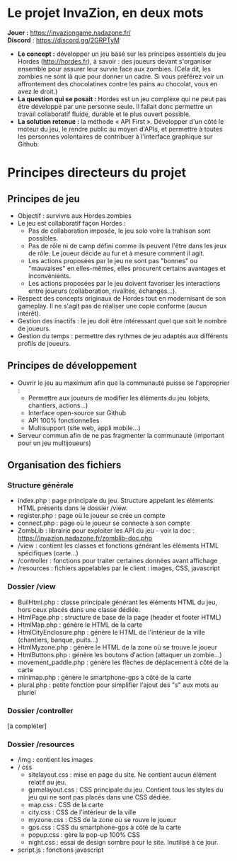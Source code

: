 # Le projet InvaZion, en deux mots

**Jouer :** https://invaziongame.nadazone.fr/  
**Discord** : https://discord.gg/2GRPTyM

* **Le concept :** développer un jeu basé sur les principes essentiels du jeu Hordes (http://hordes.fr), à savoir : des joueurs devant s'organiser ensemble pour assurer leur survie face aux zombies. (Cela dit, les zombies ne sont là que pour donner un cadre. Si vous préférez voir un affrontement des chocolatines contre les pains au chocolat, vous en avez le droit.)
* **La question qui se posait :** Hordes est un jeu complexe qui ne peut pas être développé par une personne seule. Il fallait donc permettre un travail collaboratif fluide, durable et le plus ouvert possible.
* **La solution retenue :** la méthode « API First ». Développer d'un côté le moteur du jeu, le rendre public au moyen d'APIs, et permettre à toutes les personnes volontaires de contribuer à l'interface graphique sur Github. 

# Principes directeurs du projet
## Principes de jeu
* Objectif : survivre aux Hordes zombies
* Le jeu est collaboratif façon Hordes :
  * Pas de collaboration imposée, le jeu solo voire la trahison sont possibles.
  * Pas de rôle ni de camp défini comme ils peuvent l'être dans les jeux de rôle. Le joueur décide au fur et à mesure comment il agit.
  * Les actions proposées par le jeu ne sont pas "bonnes" ou "mauvaises" en elles-mêmes, elles procurent certains avantages et inconvénients.
  * Les actions proposées par le jeu doivent favoriser les interactions entre joueurs (collaboration, rivalités, échanges...).
* Respect des concepts originaux de Hordes tout en modernisant de son gameplay. Il ne s'agit pas de réaliser une copie conforme (aucun intérêt).
* Gestion des inactifs : le jeu doit être intéressant quel que soit le nombre de joueurs.
* Gestion du temps : permettre des rythmes de jeu adaptés aux différents profils de joueurs.
	
## Principes de développement
* Ouvrir le jeu au maximum afin que la communauté puisse se l'approprier :
  * Permettre aux joueurs de modifier les éléments du jeu (objets, chantiers, actions...) 
  * Interface open-source sur Github
  * API 100% fonctionnelles
  * Multisupport (site web, appli mobile...)
* Serveur commun afin de ne pas fragmenter la communauté (important pour un jeu multijoueurs)

## Organisation des fichiers
### Structure générale
* index.php : page principale du jeu. Structure appelant les éléments HTML présents dans le dossier /view.
* register.php : page où le joueur se crée un compte
* connect.php : page où le joueur se connecte à son compte
* ZombLib : librairie pour exploiter les API du jeu - voir la doc : https://invazion.nadazone.fr/zomblib-doc.php
* /view : contient les classes et fonctions générant les éléments HTML spécifiques (carte...)
* /controller : fonctions pour traiter certaines données avant affichage
* /resources : fichiers appelables par le client : images, CSS, javascript

### Dossier /view
* BuilHtml.php : classe principale générant les éléments HTML du jeu, hors ceux placés dans une classe dédiée.
* HtmlPage.php : structure de base de la page (header et footer HTML)
* HtmlMap.php : génère le HTML de la carte
* HtmlCityEnclosure.php : génère le HTML de l'intérieur de la ville (chantiers, banque, puits...)
* HtmlMyzone.php : génère le HTML de la zone où se trouve le joueur
* HtmlButtons.php : génère les boutons d'action (attaquer un zombie...)
* movement_paddle.php : génère les flèches de déplacement à côté de la carte
* minimap.php : génère le smartphone-gps à côté de la carte
* plural.php : petite fonction pour simplifier l'ajout des "s" aux mots au pluriel

### Dossier /controller
[à compléter]

### Dossier /resources
* /img : contient les images
* / css
  * sitelayout.css : mise en page du site. Ne contient aucun élément relatif au jeu.
  * gamelayout.css : CSS principale du jeu. Contient tous les styles du jeu qui ne sont pas placés dans une CSS dédiée.
  * map.css : CSS de la carte
  * city.css : CSS de l'intérieur de la ville
  * myzone.css : CSS de la zone où se rouve le joueur
  * gps.css : CSS du smartphone-gps à côté de la carte
  * popup.css : gère la pop-up 100% CSS
  * night.css : essai de design sombre pour le site. Inutilisé à ce jour.
* script.js : fonctions javascript
 
